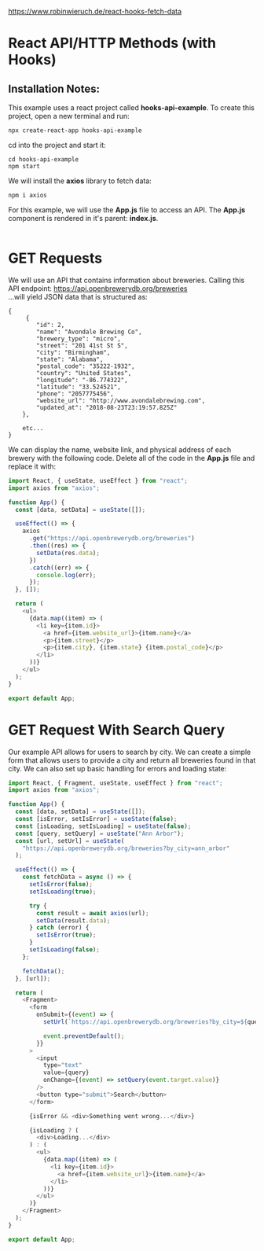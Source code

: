 https://www.robinwieruch.de/react-hooks-fetch-data


# React API/HTTP Methods (with Hooks)
## Installation Notes:
This example uses a react project called <b>hooks-api-example</b>. To create this project, open a new terminal and run:

```
npx create-react-app hooks-api-example
```
cd into the project and start it:
```
cd hooks-api-example
npm start
```

We will install the <b>axios</b> library to fetch data:
```
npm i axios
```

For this example, we will use the <b>App.js</b> file to access an API. The <b>App.js</b> component is rendered in it's parent: <b>index.js</b>. 
<br><br>
# GET Requests
We will use an API that contains information about breweries. Calling this API endpoint:
https://api.openbrewerydb.org/breweries
<br>...will yield JSON data that is structured as:
```
{
     {
        "id": 2,
        "name": "Avondale Brewing Co",
        "brewery_type": "micro",
        "street": "201 41st St S",
        "city": "Birmingham",
        "state": "Alabama",
        "postal_code": "35222-1932",
        "country": "United States",
        "longitude": "-86.774322",
        "latitude": "33.524521",
        "phone": "2057775456",
        "website_url": "http://www.avondalebrewing.com",
        "updated_at": "2018-08-23T23:19:57.825Z"
    },

    etc...
}
```
We can display the name, website link, and physical address of each brewery with the following code. Delete all of the code in the <b>App.js</b> file and replace it with:

```js
import React, { useState, useEffect } from "react";
import axios from "axios";

function App() {
  const [data, setData] = useState([]);

  useEffect(() => {
    axios
      .get("https://api.openbrewerydb.org/breweries")
      .then((res) => {
        setData(res.data);
      })
      .catch((err) => {
        console.log(err);
      });
  }, []);

  return (
    <ul>
      {data.map((item) => (
        <li key={item.id}>
          <a href={item.website_url}>{item.name}</a>
          <p>{item.street}</p>
          <p>{item.city}, {item.state} {item.postal_code}</p>
        </li>
      ))}
    </ul>
  );
}

export default App;
```

# GET Request With Search Query
Our example API allows for users to search by city. We can create a simple form that allows users to provide a city and return all breweries found in that city. We can also set up basic handling for errors and loading state:
```js
import React, { Fragment, useState, useEffect } from "react";
import axios from "axios";

function App() {
  const [data, setData] = useState([]);
  const [isError, setIsError] = useState(false);
  const [isLoading, setIsLoading] = useState(false);
  const [query, setQuery] = useState("Ann Arbor");
  const [url, setUrl] = useState(
    "https://api.openbrewerydb.org/breweries?by_city=ann_arbor"
  );

  useEffect(() => {
    const fetchData = async () => {
      setIsError(false);
      setIsLoading(true);

      try {
        const result = await axios(url);
        setData(result.data);
      } catch (error) {
        setIsError(true);
      }
      setIsLoading(false);
    };

    fetchData();
  }, [url]);

  return (
    <Fragment>
      <form
        onSubmit={(event) => {
          setUrl(`https://api.openbrewerydb.org/breweries?by_city=${query}`);

          event.preventDefault();
        }}
      >
        <input
          type="text"
          value={query}
          onChange={(event) => setQuery(event.target.value)}
        />
        <button type="submit">Search</button>
      </form>

      {isError && <div>Something went wrong...</div>}

      {isLoading ? (
        <div>Loading...</div>
      ) : (
        <ul>
          {data.map((item) => (
            <li key={item.id}>
              <a href={item.website_url}>{item.name}</a>
            </li>
          ))}
        </ul>
      )}
    </Fragment>
  );
}

export default App;
```















